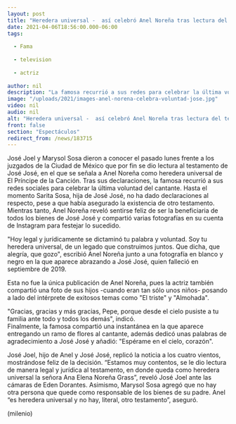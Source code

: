 ```yaml
---
layout: post
title: "Heredera universal -  así celebró Anel Noreña tras lectura del testamento de José José"
date: 2021-04-06T18:56:00.000-06:00
tags:
  
  - Fama
  
  - television
  
  - actriz
  
author: nil
description: "La famosa recurrió a sus redes para celebrar la última voluntad de 'El Príncipe de la Canción'; señaló que es heredera de un legado que construimos juntos. "
image: "/uploads/2021/images-anel-norena-celebra-voluntad-jose.jpg"
video: nil
audio: nil
alt: "Heredera universal -  así celebró Anel Noreña tras lectura del testamento de José José"
front: false
section: "Espectáculos"
redirect_from: /news/183715
---
```


José Joel y Marysol Sosa dieron a conocer el pasado lunes frente a los juzgados de la Ciudad de México que por fin se dio lectura al testamento de José José, en el que se señala a Anel Noreña como heredera universal de El Príncipe de la Canción. Tras sus declaraciones, la famosa recurrió a sus redes sociales para celebrar la última voluntad del cantante. Hasta el momento Sarita Sosa, hija de José José, no ha dado declaraciones al respecto, pese a que había asegurado la existencia de otro testamento. Mientras tanto, Anel Noreña reveló sentirse feliz de ser la beneficiaria de todos los bienes de José José y compartió varias fotografías en su cuenta de Instagram para festejar lo sucedido.

 "Hoy legal y jurídicamente se dictaminó tu palabra y voluntad. Soy tu heredera universal, de un legado que construimos juntos. Que dicha, que alegría, que gozo", escribió Anel Noreña junto a una fotografía en blanco y negro en la que aparece abrazando a José José, quien falleció en septiembre de 2019.  

Esta no fue la única publicación de Anel Noreña, pues la actriz también compartió una foto de sus hijos -cuando eran tan sólo unos niños- posando a lado del intérprete de exitosos temas como "El triste" y "Almohada". 

"Gracias, gracias y más gracias, Pepe, porque desde el cielo pusiste a tu familia ante todo y todos los demás", indicó.  
Finalmente, la famosa compartió una instantánea en la que aparece entregando un ramo de flores al cantante, además dedicó unas palabras de agradecimiento a José José y añadió: "Espérame en el cielo, corazón".   

José Joel, hijo de Anel y José José, replicó la noticia a los cuatro vientos, mostrándose feliz de la decisión. “Estamos muy contentos, se le dio lectura de manera legal y jurídica al testamento, en donde queda como heredera universal la señora Ana Elena Noreña Grass”, reveló José Joel ante las cámaras de Eden Dorantes. Asimismo, Marysol Sosa agregó que no hay otra persona que quede como responsable de los bienes de su padre. Anel “es heredera universal y no hay, literal, otro testamento”, aseguró.  

(milenio)